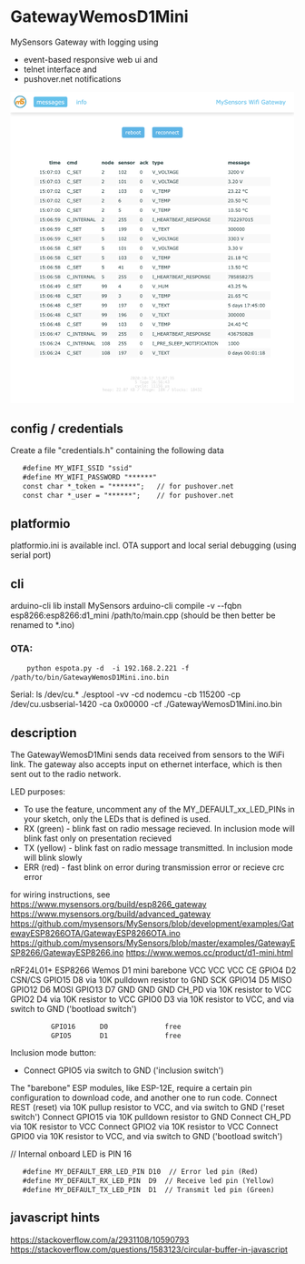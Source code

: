 # GatewayWemosD1Mini

MySensors Gateway with logging using 
* event-based responsive web ui and 
* telnet interface and 
* pushover.net notifications

<img src="screenshot.png" width="500">    

## config / credentials

Create a file "credentials.h" containing the following data
```
   #define MY_WIFI_SSID "ssid"
   #define MY_WIFI_PASSWORD "******"
   const char *_token = "******";   // for pushover.net 
   const char *_user = "******";    // for pushover.net 
```

## platformio

   platformio.ini is available incl. OTA support and local serial debugging (using serial port)

## cli   
   arduino-cli lib install MySensors
   arduino-cli compile -v --fqbn esp8266:esp8266:d1_mini /path/to/main.cpp (should be then better be renamed to *.ino)

### OTA: 
        python espota.py -d  -i 192.168.2.221 -f /path/to/bin/GatewayWemosD1Mini.ino.bin
   Serial: 
        ls /dev/cu.*
        ./esptool -vv -cd nodemcu -cb 115200 -cp /dev/cu.usbserial-1420 -ca 0x00000 -cf ./GatewayWemosD1Mini.ino.bin

## description 
   The GatewayWemosD1Mini sends data received from sensors to the WiFi link.
   The gateway also accepts input on ethernet interface, which is then sent out to the radio network.

   LED purposes:
   - To use the feature, uncomment any of the MY_DEFAULT_xx_LED_PINs in your sketch, only the LEDs that is defined is used.
   - RX (green) - blink fast on radio message recieved. In inclusion mode will blink fast only on presentation recieved
   - TX (yellow) - blink fast on radio message transmitted. In inclusion mode will blink slowly
   - ERR (red) - fast blink on error during transmission error or recieve crc error

   for wiring instructions, see
   https://www.mysensors.org/build/esp8266_gateway
   https://www.mysensors.org/build/advanced_gateway
   https://github.com/mysensors/MySensors/blob/development/examples/GatewayESP8266OTA/GatewayESP8266OTA.ino
   https://github.com/mysensors/MySensors/blob/master/examples/GatewayESP8266/GatewayESP8266.ino
   https://www.wemos.cc/product/d1-mini.html

   nRF24L01+  ESP8266     Wemos D1 mini   barebone
   VCC        VCC         VCC
   CE         GPIO4       D2
   CSN/CS     GPIO15      D8              via 10K pulldown resistor to GND
   SCK        GPIO14      D5
   MISO       GPIO12      D6
   MOSI       GPIO13      D7
   GND        GND         GND
              CH_PD                       via 10K resistor to VCC
              GPIO2       D4              via 10K resistor to VCC
              GPIO0       D3              via 10K resistor to VCC, and via switch to GND ('bootload switch')

              GPIO16      D0              free
              GPIO5       D1              free

   Inclusion mode button:
   - Connect GPIO5 via switch to GND ('inclusion switch')

   The "barebone" ESP modules, like ESP-12E, require a certain pin configuration to download code,
   and another one to run code.
   Connect REST (reset) via 10K pullup resistor to VCC, and via switch to GND ('reset switch')
   Connect GPIO15 via 10K pulldown resistor to GND
   Connect CH_PD via 10K resistor to VCC
   Connect GPIO2 via 10K resistor to VCC
   Connect GPIO0 via 10K resistor to VCC, and via switch to GND ('bootload switch')

   // Internal onboard LED is PIN 16
```
   #define MY_DEFAULT_ERR_LED_PIN D10  // Error led pin (Red)
   #define MY_DEFAULT_RX_LED_PIN  D9  // Receive led pin (Yellow)
   #define MY_DEFAULT_TX_LED_PIN  D1  // Transmit led pin (Green)
```

## javascript hints
   https://stackoverflow.com/a/2931108/10590793
   https://stackoverflow.com/questions/1583123/circular-buffer-in-javascript
